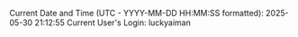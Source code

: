 Current Date and Time (UTC - YYYY-MM-DD HH:MM:SS formatted): 2025-05-30 21:12:55
Current User's Login: luckyaiman
